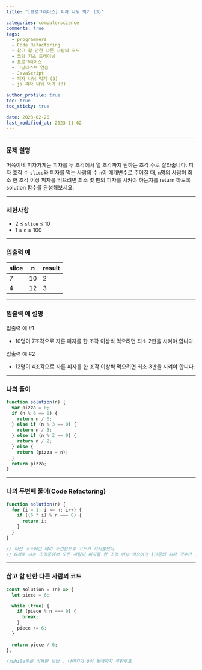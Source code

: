 ```yaml
---
title: "[프로그래머스] 피자 나눠 먹기 (3)"

categories: computerscience
comments: true
tags:
  - programmers
  - Code Refactoring
  - 참고 할 만한 다른 사람의 코드
  - 코딩 기초 트레이닝
  - 프로그래머스
  - 코딩테스트 연습
  - JavaScript
  - 피자 나눠 먹기 (3)
  - js 피자 나눠 먹기 (3)

author_profile: true
toc: true
toc_sticky: true

date: 2023-02-20
last_modified_at: 2023-11-02
---
```


---

### 문제 설명

머쓱이네 피자가게는 피자를 두 조각에서 열 조각까지 원하는 조각 수로 잘라줍니다. 피자 조각 수 `slice`와 피자를 먹는 사람의 수 `n`이 매개변수로 주어질 때, `n`명의 사람이 최소 한 조각 이상 피자를 먹으려면 최소 몇 판의 피자를 시켜야 하는지를 return 하도록 solution 함수를 완성해보세요.

---

### 제한사항

- 2 ≤ `slice` ≤ 10
- 1 ≤ `n` ≤ 100

---

### 입출력 예

| slice | n   | result |
| ----- | --- | ------ |
| 7     | 10  | 2      |
| 4     | 12  | 3      |

---

### 입출력 예 설명

입출력 예 #1

- 10명이 7조각으로 자른 피자를 한 조각 이상씩 먹으려면 최소 2판을 시켜야 합니다.

입출력 예 #2

- 12명이 4조각으로 자른 피자를 한 조각 이상씩 먹으려면 최소 3판을 시켜야 합니다.

---

### 나의 풀이

```jsx
function solution(n) {
  var pizza = 0;
  if (n % 6 == 0) {
    return n / 6;
  } else if (n % 3 == 0) {
    return n / 3;
  } else if (n % 2 == 0) {
    return n / 2;
  } else {
    return (pizza = n);
  }
  return pizza;
}
```

---

### 나의 두번째 풀이(Code Refactoring)

```jsx
function solution(n) {
  for (i = 1; i <= n; i++) {
    if ((6 * i) % n === 0) {
      return i;
    }
  }
}

// 이전 코드에선 여러 조건문으로 코드가 지저분했다
// 6개로 나눈 조각중에서 모든 사람이 피자를 한 조각 이상 먹으려면 i만큼의 피자 갯수가 필요하다
```

---

### 참고 할 만한 다른 사람의 코드

```jsx
const solution = (n) => {
  let piece = 6;

  while (true) {
    if (piece % n === 0) {
      break;
    }
    piece += 6;
  }

  return piece / 6;
};

//while문을 이용한 방법 , 나머지가 0이 될때까지 무한루프
```
